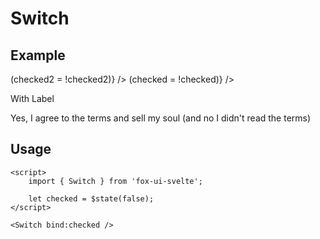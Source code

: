 <script>
	import { Subheading } from '$lib/components/base/heading';
	import { Switch } from '$lib/components/base/switch';
	import { Label } from '$lib/components/base/label';
	import { Text } from '$lib/components/base/text';

	let checked = $state(false);

	let checked2 = $state(true);
</script>

# Switch

## Example

<div class="flex flex-col gap-2">
	<Switch bind:checked onCheckedChange={() => (checked2 = !checked2)} />
	<Switch bind:checked={checked2} onCheckedChange={() => (checked = !checked)} />
	<Switch disabled />
</div>

With Label

<div class="flex items-center space-x-2">
	<Switch id="terms-switch" aria-labelledby="terms-switch-label" />
	<Label
		id="terms-switch-label"
		for="terms-switch"
		class="text-sm leading-none font-medium peer-disabled:cursor-not-allowed peer-disabled:opacity-70"
	>
		Yes, I agree to the terms and sell my soul (and no I didn't read the terms)
	</Label>
</div>

## Usage

```svelte
<script>
	import { Switch } from 'fox-ui-svelte';

	let checked = $state(false);
</script>

<Switch bind:checked />
```